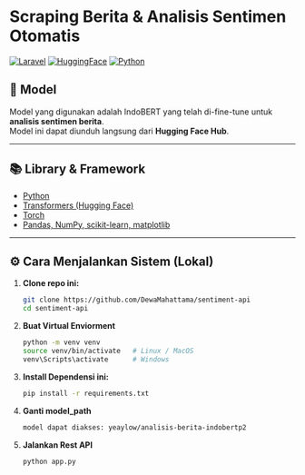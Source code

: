 # Scraping Berita & Analisis Sentimen Otomatis

[![Laravel](https://img.shields.io/badge/Laravel-Framework-red)](https://laravel.com/)
[![HuggingFace](https://img.shields.io/badge/HuggingFace-IndoBERT-yellow)](https://huggingface.co/)
[![Python](https://img.shields.io/badge/Python-3.9-blue)](https://www.python.org/)

## 🧠 Model

Model yang digunakan adalah IndoBERT yang telah di-fine-tune untuk **analisis sentimen berita**.  
Model ini dapat diunduh langsung dari **Hugging Face Hub**.  

---

## 📚 Library & Framework
 
- [Python](https://www.python.org/)  
- [Transformers (Hugging Face)](https://huggingface.co/transformers/)  
- [Torch](https://pytorch.org/)  
- [Pandas, NumPy, scikit-learn, matplotlib](https://scikit-learn.org/stable/)  

---

## ⚙️ Cara Menjalankan Sistem (Lokal)

1. **Clone repo ini:**
   ```bash
   git clone https://github.com/DewaMahattama/sentiment-api
   cd sentiment-api
2. **Buat Virtual Enviorment** 
    ```bash
    python -m venv venv
    source venv/bin/activate   # Linux / MacOS
    venv\Scripts\activate      # Windows
2. **Install Dependensi ini:**
   ```bash
   pip install -r requirements.txt
4. **Ganti model_path**
   ```bash
   model dapat diakses: yeaylow/analisis-berita-indobertp2
3. **Jalankan Rest API**
   ```bash
   python app.py
